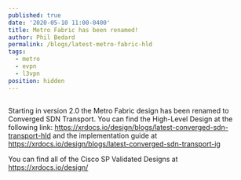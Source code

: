 ```yaml
---
published: true 
date: '2020-05-10 11:00-0400'
title: Metro Fabric has been renamed!   
author: Phil Bedard 
permalink: /blogs/latest-metro-fabric-hld
tags:
  - metro  
  - evpn 
  - l3vpn 
position: hidden  
---
```


## 
Starting in version 2.0 the Metro Fabric design has been renamed to Converged SDN Transport.  You can find the High-Level Design at the following link: <https://xrdocs.io/design/blogs/latest-converged-sdn-transport-hld> and the implementation guide at <https://xrdocs.io/design/blogs/latest-converged-sdn-transport-ig> 

You can find all of the Cisco SP Validated Designs at <https://xrdocs.io/design/>